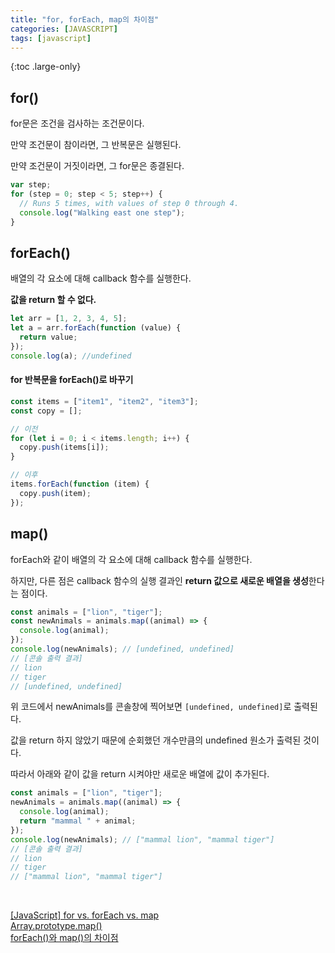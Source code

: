 ```yaml
---
title: "for, forEach, map의 차이점"
categories: [JAVASCRIPT]
tags: [javascript]
---
```


{:toc .large-only}

## for()

for문은 조건을 검사하는 조건문이다.

만약 조건문이 참이라면, 그 반복문은 실행된다.

만약 조건문이 거짓이라면, 그 for문은 종결된다.

```js
var step;
for (step = 0; step < 5; step++) {
  // Runs 5 times, with values of step 0 through 4.
  console.log("Walking east one step");
}
```

## forEach()

배열의 각 요소에 대해 callback 함수를 실행한다.

**값을 return 할 수 없다.**

```js
let arr = [1, 2, 3, 4, 5];
let a = arr.forEach(function (value) {
  return value;
});
console.log(a); //undefined
```

#### for 반복문을 forEach()로 바꾸기

```js
const items = ["item1", "item2", "item3"];
const copy = [];

// 이전
for (let i = 0; i < items.length; i++) {
  copy.push(items[i]);
}

// 이후
items.forEach(function (item) {
  copy.push(item);
});
```

## map()

forEach와 같이 배열의 각 요소에 대해 callback 함수를 실행한다.

하지만, 다른 점은 callback 함수의 실행 결과인 **return 값으로 새로운 배열을 생성**한다는 점이다.

```js
const animals = ["lion", "tiger"];
const newAnimals = animals.map((animal) => {
  console.log(animal);
});
console.log(newAnimals); // [undefined, undefined]
// [콘솔 출력 결과]
// lion
// tiger
// [undefined, undefined]
```

위 코드에서 newAnimals를 콘솔창에 찍어보면 `[undefined, undefined]`로 출력된다.

값을 return 하지 않았기 때문에 순회했던 개수만큼의 undefined 원소가 출력된 것이다.

따라서 아래와 같이 값을 return 시켜야만 새로운 배열에 값이 추가된다.

```js
const animals = ["lion", "tiger"];
newAnimals = animals.map((animal) => {
  console.log(animal);
  return "mammal " + animal;
});
console.log(newAnimals); // ["mammal lion", "mammal tiger"]
// [콘솔 출력 결과]
// lion
// tiger
// ["mammal lion", "mammal tiger"]
```

<br/>

[[JavaScript] for vs. forEach vs. map](https://m.blog.naver.com/wideeyed/221877912230)<br/>
[Array.prototype.map()](https://developer.mozilla.org/en-US/docs/Web/JavaScript/Reference/Global_Objects/Array/map)<br/>
[forEach()와 map()의 차이점](https://dream-frontend.tistory.com/341)
